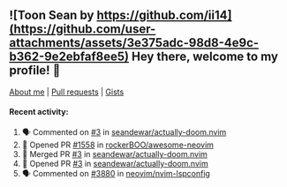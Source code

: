 ## ![Toon Sean by https://github.com/ii14](https://github.com/user-attachments/assets/3e375adc-98d8-4e9c-b362-9e2ebfaf8ee5) Hey there, welcome to my profile! 👋

[About me](https://seandewar.github.io/)
 | [Pull requests](https://github.com/search?p=1&q=author%3Aseandewar+is%3Apr)
 | [Gists](https://gist.github.com/seandewar)

#### Recent activity:

<!--START_SECTION:activity-->
1. 🗣 Commented on [#3](https://github.com/seandewar/actually-doom.nvim/pull/3#issuecomment-2972773599) in [seandewar/actually-doom.nvim](https://github.com/seandewar/actually-doom.nvim)
2. 💪 Opened PR [#1558](https://github.com/rockerBOO/awesome-neovim/pull/1558) in [rockerBOO/awesome-neovim](https://github.com/rockerBOO/awesome-neovim)
3. 🎉 Merged PR [#3](https://github.com/seandewar/actually-doom.nvim/pull/3) in [seandewar/actually-doom.nvim](https://github.com/seandewar/actually-doom.nvim)
4. 💪 Opened PR [#3](https://github.com/seandewar/actually-doom.nvim/pull/3) in [seandewar/actually-doom.nvim](https://github.com/seandewar/actually-doom.nvim)
5. 🗣 Commented on [#3880](https://github.com/neovim/nvim-lspconfig/issues/3880#issuecomment-2927685950) in [neovim/nvim-lspconfig](https://github.com/neovim/nvim-lspconfig)
<!--END_SECTION:activity-->
